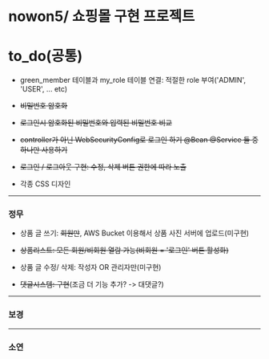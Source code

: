 # nowon5/ 쇼핑몰 구현 프로젝트

# to_do(공통)


- green_member 테이블과 my_role 테이블 연결: 적절한 role 부여('ADMIN', 'USER', ... etc)


- ~~비밀번호 암호화~~ 


- ~~로그인시 암호화된 비밀번호와 입력된 비밀번호 비교~~


-  ~~controller가 아닌 WebSecurityConfig로 로그인 하기 @Bean @Service 둘 중 하나만 사용하기~~


- ~~로그인 / 로그아웃 구현: 수정, 삭제 버튼 권한에 따라 노출~~


- 각종 CSS 디자인

---
### 정무

- 상품 글 쓰기: ~~회원만~~, AWS Bucket 이용해서 상품 사진 서버에 업로드(미구현)

- ~~상품리스트: 모든 회원/비회원 열람 가능(비회원 = '로그인' 버튼 활성화)~~

- 상품 글 수정/ 삭제: 작성자 OR 관리자만(미구현)

- ~~댓글시스템: 구현~~(조금 더 기능 추가? -> 대댓글?)

---
### 보경

---
### 소연
